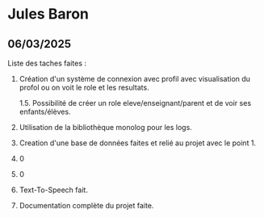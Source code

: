 # Jules Baron

## 06/03/2025

Liste des taches faites :

1. Création d'un système de connexion avec profil avec visualisation du profol ou on voit le role et les resultats.


    1.5. Possibilité de créer un role eleve/enseignant/parent et de voir ses enfants/élèves.


2. Utilisation de la 
bibliothèque monolog pour les logs.


3. Creation d'une base de données faites et relié au projet avec le point 1.
4. 0
5. 0
6. Text-To-Speech fait.
7. Documentation complète du projet faite.

